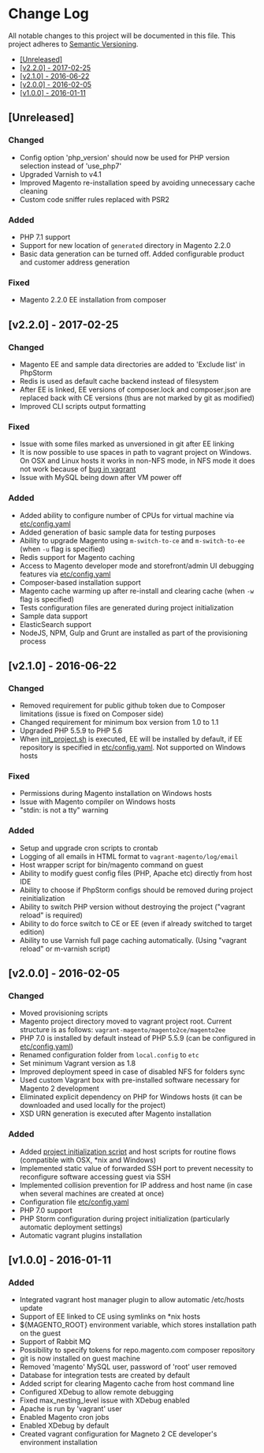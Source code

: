# Change Log

All notable changes to this project will be documented in this file.
This project adheres to [Semantic Versioning](http://semver.org/).

 * [\[Unreleased\]](#unreleased)
 * [\[v2.2.0\] - 2017-02-25](#v220---2017-02-25)
 * [\[v2.1.0\] - 2016-06-22](#v210---2016-06-22)
 * [\[v2.0.0\] - 2016-02-05](#v200---2016-02-05)
 * [\[v1.0.0\] - 2016-01-11](#v100---2016-01-11)

## [Unreleased]

### Changed

 - Config option 'php_version' should now be used for PHP version selection instead of 'use_php7'
 - Upgraded Varnish to v4.1
 - Improved Magento re-installation speed by avoiding unnecessary cache cleaning
 - Custom code sniffer rules replaced with PSR2

### Added

 - PHP 7.1 support
 - Support for new location of `generated` directory in Magento 2.2.0
 - Basic data generation can be turned off. Added configurable product and customer address generation 

### Fixed

 - Magento 2.2.0 EE installation from composer

## [v2.2.0] - 2017-02-25

### Changed

 - Magento EE and sample data directories are added to 'Exclude list' in PhpStorm
 - Redis is used as default cache backend instead of filesystem
 - After EE is linked, EE versions of composer.lock and composer.json are replaced back with CE versions (thus are not marked by git as modified)
 - Improved CLI scripts output formatting

### Fixed

 - Issue with some files marked as unversioned in git after EE linking
 - It is now possible to use spaces in path to vagrant project on Windows. On OSX and Linux hosts it works in non-NFS mode, in NFS mode it does not work because of [bug in vagrant](mitchellh/vagrant#7540)
 - Issue with MySQL being down after VM power off

### Added

 - Added ability to configure number of CPUs for virtual machine via [etc/config.yaml](etc/config.yaml.dist)
 - Added generation of basic sample data for testing purposes
 - Ability to upgrade Magento using `m-switch-to-ce` and `m-switch-to-ee` (when `-u` flag is specified)
 - Redis support for Magento caching
 - Access to Magento developer mode and storefront/admin UI debugging features via [etc/config.yaml](etc/config.yaml.dist)
 - Composer-based installation support
 - Magento cache warming up after re-install and clearing cache (when `-w` flag is specified)
 - Tests configuration files are generated during project initialization
 - Sample data support
 - ElasticSearch support
 - NodeJS, NPM, Gulp and Grunt are installed as part of the provisioning process

## [v2.1.0] - 2016-06-22

### Changed

 - Removed requirement for public github token due to Composer limitations (issue is fixed on Composer side)
 - Changed requirement for minimum box version from 1.0 to 1.1
 - Upgraded PHP 5.5.9 to PHP 5.6
 - When [init_project.sh](init_project.sh) is executed, EE will be installed by default, if EE repository is specified in [etc/config.yaml](etc/config.yaml.dist). Not supported on Windows hosts

### Fixed

 - Permissions during Magento installation on Windows hosts
 - Issue with Magento compiler on Windows hosts
 - "stdin: is not a tty" warning

### Added

 - Setup and upgrade cron scripts to crontab
 - Logging of all emails in HTML format to `vagrant-magento/log/email`
 - Host wrapper script for bin/magento command on guest
 - Ability to modify guest config files (PHP, Apache etc) directly from host IDE
 - Ability to choose if PhpStorm configs should be removed during project reinitialization
 - Ability to switch PHP version without destroying the project ("vagrant reload" is required)
 - Ability to do force switch to CE or EE (even if already switched to target edition)
 - Ability to use Varnish full page caching automatically. (Using "vagrant reload" or m-varnish script)

## [v2.0.0] - 2016-02-05

### Changed

 - Moved provisioning scripts
 - Magento project directory moved to vagrant project root. Current structure is as follows: `vagrant-magento/magento2ce/magento2ee`
 - PHP 7.0 is installed by default instead of PHP 5.5.9 (can be configured in [etc/config.yaml](etc/config.yaml.dist))
 - Renamed configuration folder from `local.config` to `etc`
 - Set minimum Vagrant version as 1.8
 - Improved deployment speed in case of disabled NFS for folders sync
 - Used custom Vagrant box with pre-installed software necessary for Magento 2 development
 - Eliminated explicit dependency on PHP for Windows hosts (it can be downloaded and used locally for the project)
 - XSD URN generation is executed after Magento installation

### Added

 - Added [project initialization script](init_project.sh) and host scripts for routine flows (compatible with OSX, *nix and Windows)
 - Implemented static value of forwarded SSH port to prevent necessity to reconfigure software accessing guest via SSH
 - Implemented collision prevention for IP address and host name (in case when several machines are created at once)
 - Configuration file [etc/config.yaml](etc/config.yaml.dist)
 - PHP 7.0 support
 - PHP Storm configuration during project initialization (particularly automatic deployment settings)
 - Automatic vagrant plugins installation

## [v1.0.0] - 2016-01-11

### Added

 - Integrated vagrant host manager plugin to allow automatic /etc/hosts update
 - Support of EE linked to CE using symlinks on *nix hosts
 - ${MAGENTO_ROOT} environment variable, which stores installation path on the guest
 - Support of Rabbit MQ
 - Possibility to specify tokens for repo.magento.com composer repository
 - git is now installed on guest machine
 - Removed 'magento' MySQL user, password of 'root' user removed
 - Database for integration tests are created by default
 - Added script for clearing Magento cache from host command line
 - Configured XDebug to allow remote debugging
 - Fixed max_nesting_level issue with XDebug enabled
 - Apache is run by 'vagrant' user
 - Enabled Magento cron jobs
 - Enabled XDebug by default
 - Created vagrant configuration for Magneto 2 CE developer's environment installation
